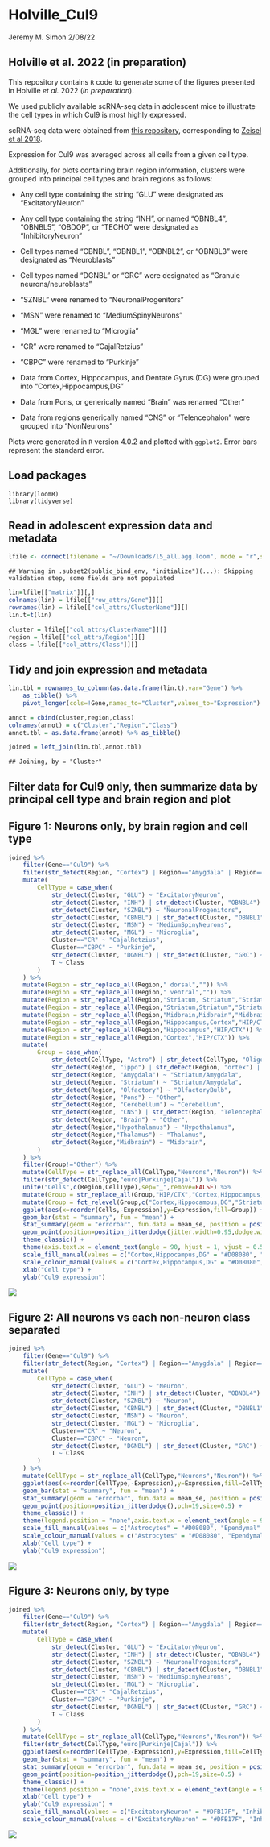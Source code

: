 Holville\_Cul9
================
Jeremy M. Simon
2/08/22

## Holville et al. 2022 (in preparation)

This repository contains `R` code to generate some of the figures
presented in Holville *et al.* 2022 (*in preparation*).

We used publicly available scRNA-seq data in adolescent mice to
illustrate the cell types in which Cul9 is most highly expressed.

scRNA-seq data were obtained from [this
repository](http://mousebrain.org/adolescent/downloads.html),
corresponding to [Zeisel et
al 2018](https://www.cell.com/cell/fulltext/S0092-8674\(18\)30789-X).

Expression for Cul9 was averaged across all cells from a given cell
type.

Additionally, for plots containing brain region information, clusters
were grouped into principal cell types and brain regions as follows:

  - Any cell type containing the string “GLU” were designated as
    “ExcitatoryNeuron”

  - Any cell type containing the string “INH”, or named “OBNBL4”,
    “OBNBL5”, “OBDOP”, or “TECHO” were designated as
    “InhibitoryNeuron”

  - Cell types named “CBNBL”, “OBNBL1”, “OBNBL2”, or “OBNBL3” were
    designated as “Neuroblasts”

  - Cell types named “DGNBL” or “GRC” were designated as “Granule
    neurons/neuroblasts”

  - “SZNBL” were renamed to “NeuronalProgenitors”

  - “MSN” were renamed to “MediumSpinyNeurons”

  - “MGL” were renamed to “Microglia”

  - “CR” were renamed to “CajalRetzius”

  - “CBPC” were renamed to “Purkinje”

  - Data from Cortex, Hippocampus, and Dentate Gyrus (DG) were grouped
    into “Cortex,Hippocampus,DG”

  - Data from Pons, or generically named “Brain” was renamed “Other”

  - Data from regions generically named “CNS” or “Telencephalon” were
    grouped into “NonNeurons”

Plots were generated in `R` version 4.0.2 and plotted with `ggplot2`.
Error bars represent the standard error.

## Load packages

    library(loomR)
    library(tidyverse)

## Read in adolescent expression data and metadata

``` r
lfile <- connect(filename = "~/Downloads/l5_all.agg.loom", mode = "r",skip.validate=T)
```

    ## Warning in .subset2(public_bind_env, "initialize")(...): Skipping validation step, some fields are not populated

``` r
lin=lfile[["matrix"]][,]
colnames(lin) = lfile[["row_attrs/Gene"]][]
rownames(lin) = lfile[["col_attrs/ClusterName"]][]
lin.t=t(lin)

cluster = lfile[["col_attrs/ClusterName"]][]
region = lfile[["col_attrs/Region"]][]
class = lfile[["col_attrs/Class"]][]
```

## Tidy and join expression and metadata

``` r
lin.tbl = rownames_to_column(as.data.frame(lin.t),var="Gene") %>% 
    as_tibble() %>%
    pivot_longer(cols=!Gene,names_to="Cluster",values_to="Expression")

annot = cbind(cluster,region,class)
colnames(annot) = c("Cluster","Region","Class")
annot.tbl = as.data.frame(annot) %>% as_tibble()

joined = left_join(lin.tbl,annot.tbl)
```

    ## Joining, by = "Cluster"

## Filter data for Cul9 only, then summarize data by principal cell type and brain region and plot

## Figure 1: Neurons only, by brain region and cell type

``` r
joined %>%
    filter(Gene=="Cul9") %>%
    filter(str_detect(Region, "Cortex") | Region=="Amygdala" | Region=="Telencephalon" | Region=="CNS" | Region=="Dentate gyrus" | str_detect(Region, "Hippocampus") | Region=="Olfactory bulb" | Region=="Brain" | str_detect(Region, "Cerebellum") | str_detect(Region, "Striatum") | str_detect(Region,"halamus") | str_detect(Region,"Midbrain")) %>%
    mutate(
        CellType = case_when(
            str_detect(Cluster, "GLU") ~ "ExcitatoryNeuron",
            str_detect(Cluster, "INH") | str_detect(Cluster, "OBNBL4") | str_detect(Cluster, "OBNBL5") | str_detect(Cluster, "OBDOP") | Cluster=="TECHO" ~ "InhibitoryNeuron",
            str_detect(Cluster, "SZNBL") ~ "NeuronalProgenitors",
            str_detect(Cluster, "CBNBL") | str_detect(Cluster, "OBNBL1") | str_detect(Cluster, "OBNBL2") | str_detect(Cluster, "OBNBL3") ~ "Neuroblasts",
            str_detect(Cluster, "MSN") ~ "MediumSpinyNeurons",
            str_detect(Cluster, "MGL") ~ "Microglia",
            Cluster=="CR" ~ "CajalRetzius",
            Cluster=="CBPC" ~ "Purkinje",
            str_detect(Cluster, "DGNBL") | str_detect(Cluster, "GRC") ~ "Granule neurons/neuroblasts",
            T ~ Class
        )
    ) %>%
    mutate(Region = str_replace_all(Region," dorsal","")) %>%
    mutate(Region = str_replace_all(Region," ventral","")) %>%
    mutate(Region = str_replace_all(Region,"Striatum, Striatum","Striatum")) %>%
    mutate(Region = str_replace_all(Region,"Striatum,Striatum","Striatum")) %>%
    mutate(Region = str_replace_all(Region,"Midbrain,Midbrain","Midbrain")) %>%
    mutate(Region = str_replace_all(Region,"Hippocampus,Cortex","HIP/CTX")) %>%
    mutate(Region = str_replace_all(Region,"Hippocampus","HIP/CTX")) %>%
    mutate(Region = str_replace_all(Region,"Cortex","HIP/CTX")) %>%
    mutate(
        Group = case_when(
            str_detect(CellType, "Astro") | str_detect(CellType, "Oligo") | str_detect(CellType, "Ependymal") | str_detect(CellType, "Vascular") ~ "NonNeurons",            
            str_detect(Region, "ippo") | str_detect(Region, "ortex") | str_detect(Region, "entate") | str_detect(Region, "HIP/CTX") ~ "Cortex,Hippocampus,DG",
            str_detect(Region, "Amygdala") ~ "Striatum/Amygdala",
            str_detect(Region, "Striatum") ~ "Striatum/Amygdala",
            str_detect(Region, "Olfactory") ~ "OlfactoryBulb",
            str_detect(Region, "Pons") ~ "Other",
            str_detect(Region, "Cerebellum") ~ "Cerebellum",
            str_detect(Region, "CNS") | str_detect(Region, "Telencephalon") ~ "NonNeurons",
            str_detect(Region, "Brain") ~ "Other",
            str_detect(Region,"Hypothalamus") ~ "Hypothalamus",
            str_detect(Region,"Thalamus") ~ "Thalamus",
            str_detect(Region,"Midbrain") ~ "Midbrain",
        )
    ) %>%
    filter(Group!="Other") %>%
    mutate(CellType = str_replace_all(CellType,"Neurons","Neuron")) %>%
    filter(str_detect(CellType,"euro|Purkinje|Cajal")) %>%
    unite("Cells",c(Region,CellType),sep="_",remove=FALSE) %>%
    mutate(Group = str_replace_all(Group,"HIP/CTX","Cortex,Hippocampus,DG")) %>%
    mutate(Group = fct_relevel(Group,c("Cortex,Hippocampus,DG","Striatum/Amygdala","OlfactoryBulb","Cerebellum","Hypothalamus","Midbrain","Thalamus"))) %>%
    ggplot(aes(x=reorder(Cells,-Expression),y=Expression,fill=Group)) +
    geom_bar(stat = "summary", fun = "mean") +
    stat_summary(geom = "errorbar", fun.data = mean_se, position = position_dodge(0.9), width=0.2) +
    geom_point(position=position_jitterdodge(jitter.width=0.95,dodge.width=0.9),pch=19,size=0.5) +
    theme_classic() + 
    theme(axis.text.x = element_text(angle = 90, hjust = 1, vjust = 0.5)) +
    scale_fill_manual(values = c("Cortex,Hippocampus,DG" = "#D08080", "Striatum/Amygdala" = "#DFB17F", "OlfactoryBulb" = "#84C0CA", "Cerebellum" = "#A081AB", "Hypothalamus" = "#8180BD", "Midbrain" = "#C0C080", "Thalamus" = "#CAB28F", "NonNeurons" = "#C0C0C0")) +
    scale_colour_manual(values = c("Cortex,Hippocampus,DG" = "#D08080", "Striatum/Amygdala" = "#DFB17F", "OlfactoryBulb" = "#84C0CA", "Cerebellum" = "#A081AB", "Hypothalamus" = "#8180BD", "Midbrain" = "#C0C080", "Thalamus" = "#CAB28F", "NonNeurons" = "#C0C0C0")) +
    xlab("Cell type") +
    ylab("Cul9 expression")
```

![](./Figures/neuronsOnly_barplot-1.png)<!-- -->

## Figure 2: All neurons vs each non-neuron class separated

``` r
joined %>%
    filter(Gene=="Cul9") %>%
    filter(str_detect(Region, "Cortex") | Region=="Amygdala" | Region=="Telencephalon" | Region=="CNS" | Region=="Dentate gyrus" | str_detect(Region, "Hippocampus") | Region=="Olfactory bulb" | Region=="Brain" | str_detect(Region, "Cerebellum") | str_detect(Region, "Striatum") | str_detect(Region,"halamus") | str_detect(Region,"Midbrain")) %>%
    mutate(
        CellType = case_when(
            str_detect(Cluster, "GLU") ~ "Neuron",
            str_detect(Cluster, "INH") | str_detect(Cluster, "OBNBL4") | str_detect(Cluster, "OBNBL5") | str_detect(Cluster, "OBDOP") | Cluster=="TECHO" ~ "Neuron",
            str_detect(Cluster, "SZNBL") ~ "Neuron",
            str_detect(Cluster, "CBNBL") | str_detect(Cluster, "OBNBL1") | str_detect(Cluster, "OBNBL2") | str_detect(Cluster, "OBNBL3") ~ "Neuron",
            str_detect(Cluster, "MSN") ~ "Neuron",
            str_detect(Cluster, "MGL") ~ "Microglia",
            Cluster=="CR" ~ "Neuron",
            Cluster=="CBPC" ~ "Neuron",
            str_detect(Cluster, "DGNBL") | str_detect(Cluster, "GRC") ~ "Neuron",
            T ~ Class
        )
    ) %>%
    mutate(CellType = str_replace_all(CellType,"Neurons","Neuron")) %>%
    ggplot(aes(x=reorder(CellType,-Expression),y=Expression,fill=CellType)) +
    geom_bar(stat = "summary", fun = "mean") +
    stat_summary(geom = "errorbar", fun.data = mean_se, position = position_dodge(0.9), width=0.2) +
    geom_point(position=position_jitterdodge(),pch=19,size=0.5) +
    theme_classic() + 
    theme(legend.position = "none",axis.text.x = element_text(angle = 90, hjust = 1, vjust = 0.5)) +
    scale_fill_manual(values = c("Astrocytes" = "#D08080", "Ependymal" = "#D08080", "Immune" = "#D08080", "Microglia" = "#D08080", "Neuron" = "#D08080", "Oligos" = "#D08080", "Vascular" = "#D08080")) +
    scale_colour_manual(values = c("Astrocytes" = "#D08080", "Ependymal" = "#D08080", "Immune" = "#D08080", "Microglia" = "#D08080", "Neuron" = "#D08080", "Oligos" = "#D08080", "Vascular" = "#D08080")) +
    xlab("Cell type") +
    ylab("Cul9 expression")
```

![](./Figures/celltype_barplot-1.png)<!-- -->

## Figure 3: Neurons only, by type

``` r
joined %>%
    filter(Gene=="Cul9") %>%
    filter(str_detect(Region, "Cortex") | Region=="Amygdala" | Region=="Telencephalon" | Region=="CNS" | Region=="Dentate gyrus" | str_detect(Region, "Hippocampus") | Region=="Olfactory bulb" | Region=="Brain" | str_detect(Region, "Cerebellum") | str_detect(Region, "Striatum") | str_detect(Region,"halamus") | str_detect(Region,"Midbrain")) %>%
    mutate(
        CellType = case_when(
            str_detect(Cluster, "GLU") ~ "ExcitatoryNeuron",
            str_detect(Cluster, "INH") | str_detect(Cluster, "OBNBL4") | str_detect(Cluster, "OBNBL5") | str_detect(Cluster, "OBDOP") | Cluster=="TECHO" ~ "InhibitoryNeuron",
            str_detect(Cluster, "SZNBL") ~ "NeuronalProgenitors",
            str_detect(Cluster, "CBNBL") | str_detect(Cluster, "OBNBL1") | str_detect(Cluster, "OBNBL2") | str_detect(Cluster, "OBNBL3") ~ "Neuroblasts",
            str_detect(Cluster, "MSN") ~ "MediumSpinyNeurons",
            str_detect(Cluster, "MGL") ~ "Microglia",
            Cluster=="CR" ~ "CajalRetzius",
            Cluster=="CBPC" ~ "Purkinje",
            str_detect(Cluster, "DGNBL") | str_detect(Cluster, "GRC") ~ "Granule neurons/neuroblasts",
            T ~ Class
        )
    ) %>%
    mutate(CellType = str_replace_all(CellType,"Neurons","Neuron")) %>%
    filter(str_detect(CellType,"euro|Purkinje|Cajal")) %>%
    ggplot(aes(x=reorder(CellType,-Expression),y=Expression,fill=CellType)) +
    geom_bar(stat = "summary", fun = "mean") +
    stat_summary(geom = "errorbar", fun.data = mean_se, position = position_dodge(0.9), width=0.2) +
    geom_point(position=position_jitterdodge(),pch=19,size=0.5) +
    theme_classic() + 
    theme(legend.position = "none",axis.text.x = element_text(angle = 90, hjust = 1, vjust = 0.5)) +
    xlab("Cell type") +
    ylab("Cul9 expression") +
    scale_fill_manual(values = c("ExcitatoryNeuron" = "#DFB17F", "InhibitoryNeuron" = "#DFB17F", "Neuron" = "#DFB17F", "Purkinje" = "#DFB17F", "MediumSpinyNeuron" = "#DFB17F", "Neuroblasts" = "#DFB17F", "Granule neurons/neuroblasts" = "#DFB17F", "NeuronalProgenitors" = "#DFB17F", "CajalRetzius" = "#DFB17F")) +
    scale_colour_manual(values = c("ExcitatoryNeuron" = "#DFB17F", "InhibitoryNeuron" = "#DFB17F", "Neuron" = "#DFB17F", "Purkinje" = "#DFB17F", "MediumSpinyNeuron" = "#DFB17F", "Neuroblasts" = "#DFB17F", "Granule neurons/neuroblasts" = "#DFB17F", "NeuronalProgenitors" = "#DFB17F", "CajalRetzius" = "#DFB17F"))
```

![](./Figures/neurons_byType_barplot-1.png)<!-- -->
